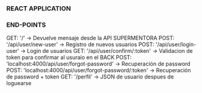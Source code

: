 ### REACT APPLICATION

### END-POINTS

GET: '/' -> Devuelve mensaje desde la API SUPERMENTORA
POST: '/api/user/new-user' -> Registro de nuevos usuarios
POST: '/api/user/login-user' -> Login de usuarios
GET: '/api/user/confirm/:token' -> Validacion de token para confirmar al usuraio en el BACK
POST: 'localhost:4000/api/user/forgot-password' -> Recuperación de password
POST: 'localhost:4000/api/user/forgot-password/:token' -> Recuperación de password + token
GET: '/perfil' -> JSON de usuario despues de loguearse
